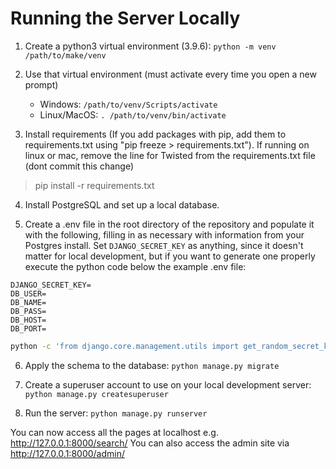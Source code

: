 # Running the Server Locally

1. Create a python3 virtual environment (3.9.6):
`python -m venv /path/to/make/venv`

2. Use that virtual environment (must activate every time you open a new prompt)
    - Windows: `/path/to/venv/Scripts/activate` 
    - Linux/MacOS: `. /path/to/venv/bin/activate`

3. Install requirements (If you add packages with pip, add them to requirements.txt using "pip freeze > requirements.txt"). If running on linux or mac, remove the line for Twisted from the requirements.txt file (dont commit this change)
> pip install -r requirements.txt

4. Install PostgreSQL and set up a local database.

5. Create a .env file in the root directory of the repository and populate it with the following, filling in as necessary with information from your Postgres install. Set `DJANGO_SECRET_KEY` as anything, since it doesn't matter for local development, but if you want to generate one properly execute the python code below the example .env file:
```
DJANGO_SECRET_KEY=
DB_USER=
DB_NAME=
DB_PASS=
DB_HOST=
DB_PORT=
```

```sh
python -c 'from django.core.management.utils import get_random_secret_key; print(get_random_secret_key())'
```

6. Apply the schema to the database:
`python manage.py migrate`

7. Create a superuser account to use on your local development server:
`python manage.py createsuperuser`

8. Run the server:
`python manage.py runserver`

You can now access all the pages at localhost e.g. http://127.0.0.1:8000/search/
You can also access the admin site via http://127.0.0.1:8000/admin/

